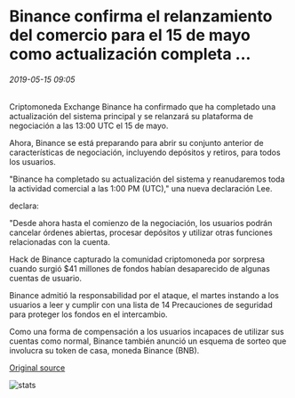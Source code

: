 # Binance confirma el relanzamiento del comercio para el 15 de mayo como actualización completa ...

###### 2019-05-15 09:05

Criptomoneda Exchange Binance ha confirmado que ha completado una actualización del sistema principal y se relanzará su plataforma de negociación a las 13:00 UTC el 15 de mayo.

Ahora, Binance se está preparando para abrir su conjunto anterior de características de negociación, incluyendo depósitos y retiros, para todos los usuarios.

"Binance ha completado su actualización del sistema y reanudaremos toda la actividad comercial a las 1:00 PM (UTC)," una nueva declaración Lee.

declara:

"Desde ahora hasta el comienzo de la negociación, los usuarios podrán cancelar órdenes abiertas, procesar depósitos y utilizar otras funciones relacionadas con la cuenta.

Hack de Binance capturado la comunidad criptomoneda por sorpresa cuando surgió $41 millones de fondos habían desaparecido de algunas cuentas de usuario.

Binance admitió la responsabilidad por el ataque, el martes instando a los usuarios a leer y cumplir con una lista de 14 Precauciones de seguridad para proteger los fondos en el intercambio.

Como una forma de compensación a los usuarios incapaces de utilizar sus cuentas como normal, Binance también anunció un esquema de sorteo que involucra su token de casa, moneda Binance (BNB).

[Original source](https://cointelegraph.com/news/binance-confirms-trading-relaunch-for-may-15-as-upgrade-completes)

![stats](https://c.statcounter.com/11760860/0/a89fa40b/1/ "stats")